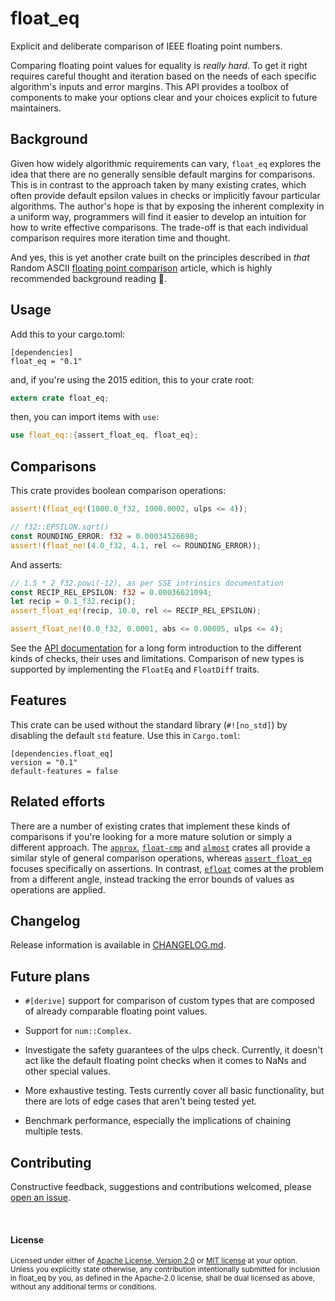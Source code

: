 <!--
    THIS FILE IS GENERATED FROM crates-io.md AND LICENSE.md.
    DO NOT EDIT IT DIRECTLY.
-->

# float_eq

Explicit and deliberate comparison of IEEE floating point numbers.

Comparing floating point values for equality is *really hard*. To get it
right requires careful thought and iteration based on the needs of each
specific algorithm's inputs and error margins. This API provides a toolbox
of components to make your options clear and your choices explicit to
future maintainers.

## Background

Given how widely algorithmic requirements can vary, `float_eq` explores the
idea that there are no generally sensible default margins for comparisons.
This is in contrast to the approach taken by many existing crates, which often
provide default epsilon values in checks or implicitly favour particular
algorithms. The author's hope is that by exposing the inherent complexity in
a uniform way, programmers will find it easier to develop an intuition for how
to write effective comparisons. The trade-off is that each individual
comparison requires more iteration time and thought.

And yes, this is yet another crate built on the principles described in *that*
Random ASCII [floating point comparison] article, which is highly recommended
background reading 🙂.

## Usage

Add this to your cargo.toml:

```
[dependencies]
float_eq = "0.1"
```

and, if you're using the 2015 edition, this to your crate root:

```rust
extern crate float_eq;
```

then, you can import items with `use`:

```rust
use float_eq::{assert_float_eq, float_eq};
```

## Comparisons

This crate provides boolean comparison operations:

```rust
assert!(float_eq!(1000.0_f32, 1000.0002, ulps <= 4));

// f32::EPSILON.sqrt()
const ROUNDING_ERROR: f32 = 0.00034526698;
assert!(float_ne!(4.0_f32, 4.1, rel <= ROUNDING_ERROR));
```

And asserts:

```rust
// 1.5 * 2_f32.powi(-12), as per SSE intrinsics documentation
const RECIP_REL_EPSILON: f32 = 0.00036621094; 
let recip = 0.1_f32.recip();
assert_float_eq!(recip, 10.0, rel <= RECIP_REL_EPSILON);

assert_float_ne!(0.0_f32, 0.0001, abs <= 0.00005, ulps <= 4);
```

See the [API documentation] for a long form introduction to the different kinds
of checks, their uses and limitations. Comparison of new types is supported by 
implementing the `FloatEq` and `FloatDiff` traits.

## Features

This crate can be used without the standard library (`#![no_std]`) by disabling
the default `std` feature. Use this in `Cargo.toml`:

```
[dependencies.float_eq]
version = "0.1"
default-features = false
```

## Related efforts

There are a number of existing crates that implement these kinds of comparisons
if you're looking for a more mature solution or simply a different approach.
The [`approx`], [`float-cmp`] and [`almost`] crates all provide a similar style
of general comparison operations, whereas [`assert_float_eq`] focuses
specifically on assertions. In contrast, [`efloat`] comes at the problem from a
different angle, instead tracking the error bounds of values as operations are
applied.

## Changelog

Release information is available in [CHANGELOG.md](CHANGELOG.md).

## Future plans

- `#[derive]` support for comparison of custom types that are composed of 
  already comparable floating point values.

- Support for `num::Complex`.

- Investigate the safety guarantees of the ulps check. Currently, it doesn't
  act like the default floating point checks when it comes to NaNs and other
  special values.

- More exhaustive testing. Tests currently cover all basic functionality, but
  there are lots of edge cases that aren't being tested yet.

- Benchmark performance, especially the implications of chaining multiple tests.

## Contributing 

Constructive feedback, suggestions and contributions welcomed, please
[open an issue].

[API documentation]: https://docs.rs/float_eq
[floating point comparison]: https://randomascii.wordpress.com/2012/02/25/comparing-floating-point-numbers-2012-edition/
[open an issue]: https://github.com/jtempest/float_eq-rs/issues/new
[`almost`]: https://crates.io/crates/almost
[`approx`]: https://crates.io/crates/approx
[`assert_float_eq`]: https://crates.io/crates/assert_float_eq
[`efloat`]: https://crates.io/crates/efloat
[`float-cmp`]: https://crates.io/crates/float-cmp

<br>

#### License

<sup>
Licensed under either of <a href="LICENSE-APACHE">Apache License, Version
2.0</a> or <a href="LICENSE-MIT">MIT license</a> at your option.
</sup>

<br>

<sub>
Unless you explicitly state otherwise, any contribution intentionally submitted
for inclusion in float_eq by you, as defined in the Apache-2.0 license, shall be
dual licensed as above, without any additional terms or conditions.
</sub>